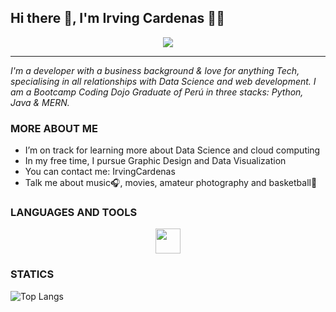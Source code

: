## Hi there 👋, I'm Irving Cardenas 👨‍💻 

<div align="center">
<img src="https://github.com/fraing31/fraing31/assets/59494271/2b489ef6-ef9a-4fd4-819e-be3c17b9fcf1">
</div>

---

<i>I'm a developer with a business background & love for anything Tech, specialising in all relationships with Data Science and web development. I am a Bootcamp Coding Dojo Graduate of Perú in three stacks: Python, Java & MERN.</i>

### MORE ABOUT ME

- I’m on track for learning more about Data Science and cloud computing
- In my free time, I pursue Graphic Design and Data Visualization
- You can contact me: IrvingCardenas
- Talk me about music🎧, movies, amateur photography and basketball🏀 

### LANGUAGES AND TOOLS

<div align="center">
<img src="https://github.com/fraing31/fraing31/assets/59494271/120fb809-1996-47f4-9942-da75ea4a89f8" width="40">
</div>


### STATICS

![Top Langs](https://github-readme-stats.vercel.app/api/top-langs/?username=fraing31&theme=outrun&layout=compact)



